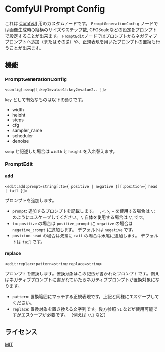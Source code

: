# ComfyUI Prompt Config

これは [ComfyUI](https://github.com/comfyanonymous/ComfyUI) 用のカスタムノードです。
`PromptGenerationConfig` ノードでは画像生成時の縦横のサイズやステップ数, CFGScaleなどの設定をプロンプトで設定することが出来ます。
`PromptEdit`ノードではプロンプトからネガティブプロンプトへ追加（またはその逆）や、正規表現を用いたプロンプトの置換も行うことが出来ます。

## 機能

### PromptGenerationConfig

```
<config[:swap][:key1=value1[:key2=value2...]]>
```

`key` として有効なものは以下の通りです。
- width
- height
- steps
- cfg
- sampler_name
- scheduler
- denoise

`swap` と記述した場合は `width` と `height` を入れ替えます。


### PromptEdit

#### add

```
<edit:add:prompt=string[:to={ positive | negative }][:position={ head | tail }]>
```

プロンプトを追加します。

- `prompt`: 追加するプロンプトを記載します。 `:`, `<`, `>`, `=` を使用する場合は `\:` のようにエスケープしてください。`\` 自体を使用する場合は `\\` です。
- `to`: `positive` の場合は `positive_prompt` に `negative` の場合は `negative_prompt` に追加します。 デフォルトは `negative` です。
- `position`: `head` の場合は先頭に `tail` の場合は末尾に追加します。 デフォルトは `tail` です。

#### replace

```
<edit:replace:pattern=string:replace=string>
```

プロンプトを置換します。置換対象はこの記法が書かれたプロンプトです。例えばネガティブプロンプトに書かれていたらネガティブプロンプトが置換対象になります。

- `pattern`: 置換範囲にマッチする正規表現です。上記と同様にエスケープしてください。
- `replace`: 置換対象を置き換える文字列です。後方参照 `\1` などが使用可能ですがエスケープが必要です。 （例えば `\\1` など）


## ライセンス

[MIT](./LICENSE)
